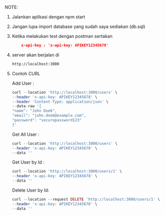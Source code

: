 NOTE: 

1. Jalankan aplikasi dengan npm start
2. Jangan lupa import database yang sudah saya sediakan (db.sql)
3. Ketika melakukan test dengan postman sertakan

    ```json
        x-api-key : 'x-api-key: APIKEY12345678'
    ```
4. server akan berjalan di 
    ```bash
    http://localhost:3000
    ```
5. Contoh CURL
   
   Add User :
    ```php
    curl --location 'http://localhost:3000/users' \
    --header 'x-api-key: APIKEY12345678' \
    --header 'Content-Type: application/json' \
    --data-raw '{
    "name": "John Doe6",
    "email": "john.doe6@example.com",
    "password": "securepassword123"
    }'
    ```

    Get All User :
    ```php
    curl --location 'http://localhost:3000/users' \
    --header 'x-api-key: APIKEY12345678' \
    --data ''
    ```

    Get User by Id :
    ```php
    curl --location 'http://localhost:3000/users/1' \
    --header 'x-api-key: APIKEY12345678' \
    --data ''
    ```

    Delete User by Id:
    ```php
    curl --location --request DELETE 'http://localhost:3000/users/1' \
    --header 'x-api-key: APIKEY12345678' \
    --data ''
    ```
